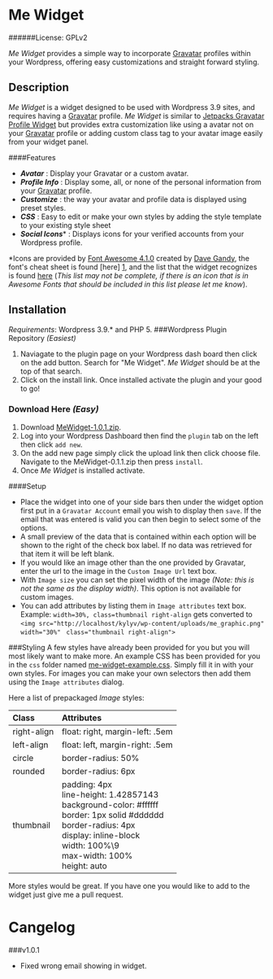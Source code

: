 Me Widget
=========
######License: GPLv2

*Me Widget* provides a simple way to incorporate [Gravatar][] profiles within
your Wordpress, offering easy customizations and straight forward styling.

Description
-----------
*Me Widget* is a widget designed to be used with Wordpress 3.9 sites, and requires
having a [Gravatar][] profile. *Me Widget* is similar to
[Jetpacks Gravatar Profile Widget][7] but provides extra customization like
using a avatar not on your [Gravatar][] profile or adding custom class tag to
your avatar image easily from your widget panel.

####Features
- **_Avatar_**        : Display your Gravatar or a custom avatar.
- **_Profile Info_**  : Display some, all, or none of the personal information
from your [Gravatar][] profile.
- **_Customize_**     : the way your avatar and profile data is displayed using
preset styles.
- **_CSS_**           : Easy to edit or make your own styles by adding the style
template to your existing style sheet
- **_Social Icons_**\*  : Displays icons for your verified accounts from your
Wordpress profile.

\*Icons are provided by [Font Awesome 4.1.0][3] created by [Dave Gandy][2], the
font's cheat sheet is found [here] [1], and the list that the widget recognizes
is found [here][4] (_This list may not be complete, if there is an icon that is_
 _in Awesome Fonts that should be included in this list please let me know_).

Installation
------------
_Requirements_: Wordpress 3.9.\* and PHP 5.
###Wordpress Plugin Repository _(Easiest)_
1. Naviagate to the plugin page on your Wordpress dash board then click on
the add button. Search for "Me Widget". _Me Widget_ should be at the top of
that search.
2. Click on the install link. Once installed activate the plugin and your
good to go!

### Download Here _(Easy)_
1. Download [MeWidget-1.0.1.zip][5].
2. Log into your Wordpress Dashboard then find the `plugin` tab on the left
then click `add new`.
3. On the add new page simply click the upload link then click choose file.
Navigate to the MeWidget-0.1.1.zip then press `install`.
4. Once _Me Widget_ is installed activate.

####Setup

* Place the widget into one of your side bars then under the
widget option first put in a `Gravatar Account` email you wish to display then
`save`. If the email that was entered is valid you can then begin to
select some of the options.
* A small preview of the data that is contained within each option will be shown
to the right of the check box label. If no data was retrieved for that item it
will be left blank.
* If you would like an image other than the one provided by Gravatar, enter
the url to the image in the `Custom Image Url` text box.
* With `Image size` you can set the pixel width of the image _(Note: this
is not the same as the display width)_. This option is not available for custom
images.
* You can add attributes by listing them in `Image attributes` text box.
Example: `width=30%, class=thumbnail right-align` gets converted to
`<img src="http://localhost/kylyv/wp-content/uploads/me_graphic.png" width="30%"`
` class="thumbnail right-align">`

###Styling
A few styles have already been provided for you but you will most likely want to
make more. An example CSS has been provided for you in the `css` folder named
[me-widget-example.css][6].
Simply fill it in with your own styles. For images you can make your own
selectors then add them using the `Image attributes` dialog.

Here a list of prepackaged _Image_ styles:

| Class | Attributes |
|:---------|:-----------|
| right-align | float: right, margin-left: .5em |
| left-align | float: left, margin-right: .5em |
| circle | border-radius: 50% |
| rounded | border-radius: 6px |
| thumbnail | padding: 4px <br>line-height: 1.42857143<br>background-color: #ffffff<br>border: 1px solid #dddddd<br>border-radius: 4px<br>display: inline-block<br>width: 100%\9<br>max-width: 100%<br>height: auto<br>|

More styles would be great. If you have one you would like to add to the widget
just give me a pull request.

Cangelog
===

###v1.0.1
* Fixed wrong email showing in widget.

[gravatar]: https://gravatar.com "Gravatar"
[1]: http://fortawesome.github.io/Font-Awesome/cheatsheet/ "Font Awesome Icons"
[2]: https://twitter.com/davegandy "Dave Gandy"
[3]: http://fortawesome.github.io/Font-Awesome/ "Font Awesome"
[4]: https://github.com/Kyly/MeWidget/blob/master/soc_icons_fa "Social Icon List"
[5]: https://github.com/Kyly/MeWidget/archive/v1.0.1.zip "Download Me Widget v0.1.1"
[6]: https://github.com/Kyly/MeWidget/blob/master/css/me-widget-example.css "Example CSS"
[7]: http://jetpack.me/support/extra-sidebar-widgets/gravatar-profile-widget/ "Gravatar Profile Widget"
